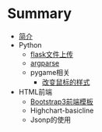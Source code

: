 # Summary

* [简介](README.md)
* Python
   * [flask文件上传](python/flask-upload.md)
   * [argparse](python/argparse.md)
   * pygame相关
       * [改变鼠标的样式](python/pygame-cursor.md)
* HTML前端
   * [Bootstrap3前端模板](html/bootstrap3-template.md)
   * Highchart-basicline
   * Jsonp的使用

